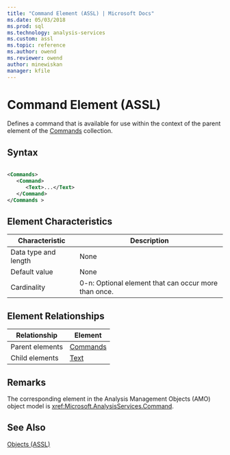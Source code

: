 ```yaml
---
title: "Command Element (ASSL) | Microsoft Docs"
ms.date: 05/03/2018
ms.prod: sql
ms.technology: analysis-services
ms.custom: assl
ms.topic: reference
ms.author: owend
ms.reviewer: owend
author: minewiskan
manager: kfile
---
```

# Command Element (ASSL)

  Defines a command that is available for use within the context of the parent element of the [Commands](../../../analysis-services/scripting/collections/commands-element-assl.md) collection.  
  
## Syntax  
  
```xml  
  
<Commands>  
   <Command>  
      <Text>...</Text>  
   </Command>  
</Commands >  
```  
  
## Element Characteristics  
  
|Characteristic|Description|  
|--------------------|-----------------|  
|Data type and length|None|  
|Default value|None|  
|Cardinality|0-n: Optional element that can occur more than once.|  
  
## Element Relationships  
  
|Relationship|Element|  
|------------------|-------------|  
|Parent elements|[Commands](../../../analysis-services/scripting/collections/commands-element-assl.md)|  
|Child elements|[Text](../../../analysis-services/scripting/properties/text-element-assl.md)|  
  
## Remarks  
 The corresponding element in the Analysis Management Objects (AMO) object model is <xref:Microsoft.AnalysisServices.Command>.  
  
## See Also  
 [Objects &#40;ASSL&#41;](../../../analysis-services/scripting/objects/objects-assl.md)  
  
  
